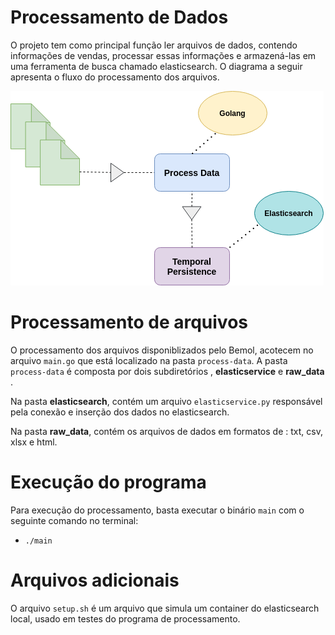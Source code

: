 # Processamento de Dados
O projeto tem como principal função ler arquivos de dados, contendo informações de vendas, processar essas informações e armazená-las em uma ferramenta de busca chamado elasticsearch. O diagrama a seguir apresenta o fluxo do processamento dos arquivos.

![](./image/diagram-process.png)

# Processamento de arquivos
O processamento dos arquivos disponiblizados pelo Bemol, acotecem no arquivo `main.go` que está localizado na pasta `process-data`. A pasta `process-data` é composta por dois subdiretórios , **elasticservice** e **raw_data** .

Na pasta **elasticsearch**, contém um arquivo `elasticservice.py` responsável pela conexão e inserção dos dados no elasticsearch.


Na pasta **raw_data**, contém os arquivos de dados em formatos de : txt, csv, xlsx e html.


# Execução do programa
Para execução do processamento, basta executar o binário `main` com o seguinte comando no terminal:

- `./main`

# Arquivos adicionais
O arquivo `setup.sh` é um arquivo que simula um container do elasticsearch local, usado em testes do programa de processamento. 